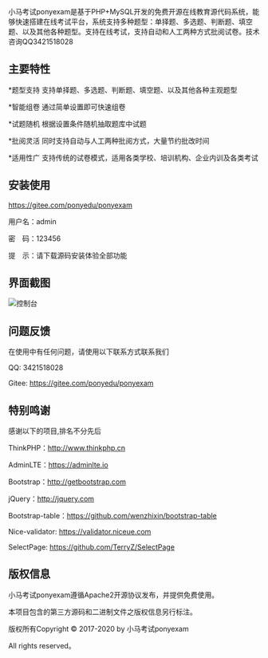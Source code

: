 小马考试ponyexam是基于PHP+MySQL开发的免费开源在线教育源代码系统，能够快速搭建在线考试平台，系统支持多种题型：单择题、多选题、判断题、填空题、以及其他各种题型。支持在线考试，支持自动和人工两种方式批阅试卷。技术咨询QQ3421518028 

## 主要特性

*题型支持 支持单择题、多选题、判断题、填空题、以及其他各种主观题型
    	
*智能组卷 通过简单设置即可快速组卷

*试题随机 根据设置条件随机抽取题库中试题

*批阅灵活 同时支持自动与人工两种批阅方式，大量节约批改时间

*适用性广 支持传统的试卷模式，适用各类学校、培训机构、企业内训及各类考试


## 安装使用

https://gitee.com/ponyedu/ponyexam

用户名：admin

密　码：123456

提　示：请下载源码安装体验全部功能

## 界面截图
![控制台](https://gitee.com/uploads/ "控制台")

## 问题反馈

在使用中有任何问题，请使用以下联系方式联系我们

QQ: 3421518028

Gitee: https://gitee.com/ponyedu/ponyexam

## 特别鸣谢

感谢以下的项目,排名不分先后

ThinkPHP：http://www.thinkphp.cn

AdminLTE：https://adminlte.io

Bootstrap：http://getbootstrap.com

jQuery：http://jquery.com

Bootstrap-table：https://github.com/wenzhixin/bootstrap-table

Nice-validator: https://validator.niceue.com

SelectPage: https://github.com/TerryZ/SelectPage


## 版权信息

小马考试ponyexam遵循Apache2开源协议发布，并提供免费使用。

本项目包含的第三方源码和二进制文件之版权信息另行标注。

版权所有Copyright © 2017-2020 by 小马考试ponyexam

All rights reserved。
